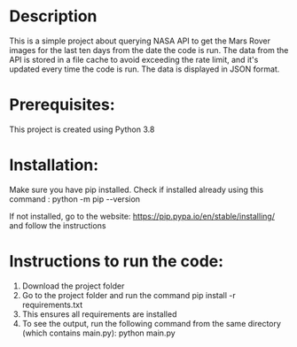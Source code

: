 # Description

This is a simple project about querying NASA API to get the Mars Rover images for the last ten days from the date the code is run. The data from the API is stored in a file cache to avoid exceeding the rate limit, and it's updated every time the code is run. The data is displayed in JSON format.

# Prerequisites:

This project is created using Python 3.8

# Installation: 

Make sure you have pip installed. Check if installed already using this command : python -m pip --version

If not installed, go to the website: https://pip.pypa.io/en/stable/installing/ and follow the instructions

# Instructions to run the code:

1. Download the project folder
2. Go to the project folder and run the command pip install -r requirements.txt
3. This ensures all requirements are installed
4. To see the output, run the following command from the same directory (which contains main.py):   python main.py



